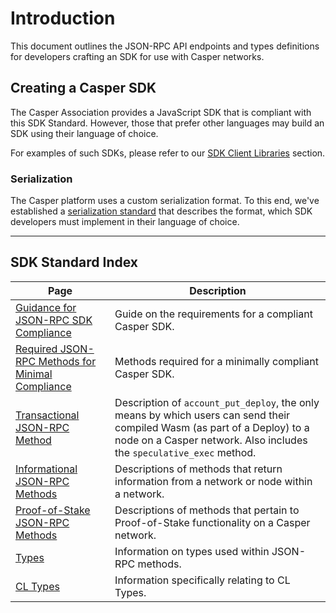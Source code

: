# Introduction

This document outlines the JSON-RPC API endpoints and types definitions for developers crafting an SDK for use with Casper networks.

## Creating a Casper SDK

The Casper Association provides a JavaScript SDK that is compliant with this SDK Standard. However, those that prefer other languages may build an SDK using their language of choice.

For examples of such SDKs, please refer to our [SDK Client Libraries](../dapps/sdk/index.md) section.

### Serialization

The Casper platform uses a custom serialization format. To this end, we've established a [serialization standard](../../concepts/design/serialization-standard.md) that describes the format, which SDK developers must implement in their language of choice.

-------

## SDK Standard Index

|Page|Description|
|----|-----------|
|[Guidance for JSON-RPC SDK Compliance](./guidance.md)|Guide on the requirements for a compliant Casper SDK.|
|[Required JSON-RPC Methods for Minimal Compliance](./minimal-compliance.md)|Methods required for a minimally compliant Casper SDK.|
|[Transactional JSON-RPC Method](./json-rpc-transactional.md)|Description of `account_put_deploy`, the only means by which users can send their compiled Wasm (as part of a Deploy) to a node on a Casper network. Also includes the `speculative_exec` method.|
|[Informational JSON-RPC Methods](./json-rpc-informational.md)|Descriptions of methods that return information from a network or node within a network.|
|[Proof-of-Stake JSON-RPC Methods](./json-rpc-pos.md)|Descriptions of methods that pertain to Proof-of-Stake functionality on a Casper network.|
|[Types](./types_chain.md)|Information on types used within JSON-RPC methods.|
|[CL Types](./types_cl.md)|Information specifically relating to CL Types.|
